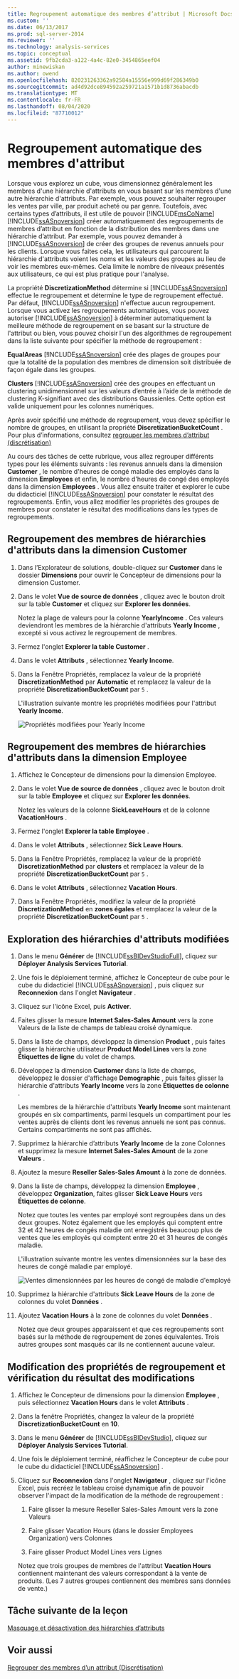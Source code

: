 ```yaml
---
title: Regroupement automatique des membres d’attribut | Microsoft Docs
ms.custom: ''
ms.date: 06/13/2017
ms.prod: sql-server-2014
ms.reviewer: ''
ms.technology: analysis-services
ms.topic: conceptual
ms.assetid: 9fb2cda3-a122-4a4c-82e0-3454865eef04
author: minewiskan
ms.author: owend
ms.openlocfilehash: 820231263362a92584a15556e999d69f286349b0
ms.sourcegitcommit: ad4d92dce894592a259721a1571b1d8736abacdb
ms.translationtype: MT
ms.contentlocale: fr-FR
ms.lasthandoff: 08/04/2020
ms.locfileid: "87710012"
---
```

# <a name="automatically-grouping-attribute-members"></a>Regroupement automatique des membres d'attribut
  Lorsque vous explorez un cube, vous dimensionnez généralement les membres d'une hiérarchie d'attributs en vous basant sur les membres d'une autre hiérarchie d'attributs. Par exemple, vous pouvez souhaiter regrouper les ventes par ville, par produit acheté ou par genre. Toutefois, avec certains types d’attributs, il est utile de pouvoir [!INCLUDE[msCoName](../includes/msconame-md.md)] [!INCLUDE[ssASnoversion](../includes/ssasnoversion-md.md)] créer automatiquement des regroupements de membres d’attribut en fonction de la distribution des membres dans une hiérarchie d’attribut. Par exemple, vous pouvez demander à [!INCLUDE[ssASnoversion](../includes/ssasnoversion-md.md)] de créer des groupes de revenus annuels pour les clients. Lorsque vous faites cela, les utilisateurs qui parcourent la hiérarchie d'attributs voient les noms et les valeurs des groupes au lieu de voir les membres eux-mêmes. Cela limite le nombre de niveaux présentés aux utilisateurs, ce qui est plus pratique pour l'analyse.

 La propriété **DiscretizationMethod** détermine si [!INCLUDE[ssASnoversion](../includes/ssasnoversion-md.md)] effectue le regroupement et détermine le type de regroupement effectué. Par défaut, [!INCLUDE[ssASnoversion](../includes/ssasnoversion-md.md)] n'effectue aucun regroupement. Lorsque vous activez les regroupements automatiques, vous pouvez autoriser [!INCLUDE[ssASnoversion](../includes/ssasnoversion-md.md)] à déterminer automatiquement la meilleure méthode de regroupement en se basant sur la structure de l'attribut ou bien, vous pouvez choisir l'un des algorithmes de regroupement dans la liste suivante pour spécifier la méthode de regroupement :

 **EqualAreas** [!INCLUDE[ssASnoversion](../includes/ssasnoversion-md.md)] crée des plages de groupes pour que la totalité de la population des membres de dimension soit distribuée de façon égale dans les groupes.

 **Clusters** [!INCLUDE[ssASnoversion](../includes/ssasnoversion-md.md)] crée des groupes en effectuant un clustering unidimensionnel sur les valeurs d’entrée à l’aide de la méthode de clustering K-signifiant avec des distributions Gaussienles. Cette option est valide uniquement pour les colonnes numériques.

 Après avoir spécifié une méthode de regroupement, vous devez spécifier le nombre de groupes, en utilisant la propriété **DiscretizationBucketCount** . Pour plus d’informations, consultez [regrouper les membres d’attribut &#40;discrétisation&#41;](multidimensional-models/attribute-properties-group-attribute-members.md)

 Au cours des tâches de cette rubrique, vous allez regrouper différents types pour les éléments suivants : les revenus annuels dans la dimension **Customer** , le nombre d'heures de congé maladie des employés dans la dimension **Employees** et enfin, le nombre d'heures de congé des employés dans la dimension **Employees** . Vous allez ensuite traiter et explorer le cube du didacticiel [!INCLUDE[ssASnoversion](../includes/ssasnoversion-md.md)] pour constater le résultat des regroupements. Enfin, vous allez modifier les propriétés des groupes de membres pour constater le résultat des modifications dans les types de regroupements.

## <a name="grouping-attribute-hierarchy-members-in-the-customer-dimension"></a>Regroupement des membres de hiérarchies d'attributs dans la dimension Customer

1.  Dans l’Explorateur de solutions, double-cliquez sur **Customer** dans le dossier **Dimensions** pour ouvrir le Concepteur de dimensions pour la dimension Customer.

2.  Dans le volet **Vue de source de données** , cliquez avec le bouton droit sur la table **Customer** et cliquez sur **Explorer les données**.

     Notez la plage de valeurs pour la colonne **YearlyIncome** . Ces valeurs deviendront les membres de la hiérarchie d'attributs **Yearly Income** , excepté si vous activez le regroupement de membres.

3.  Fermez l'onglet **Explorer la table Customer** .

4.  Dans le volet **Attributs** , sélectionnez **Yearly Income**.

5.  Dans la Fenêtre Propriétés, remplacez la valeur de la propriété **DiscretizationMethod** par **Automatic** et remplacez la valeur de la propriété **DiscretizationBucketCount** par `5` .

     L'illustration suivante montre les propriétés modifiées pour l'attribut **Yearly Income**.

     ![Propriétés modifiées pour Yearly Income](../../2014/tutorials/media/l4-discretizationmethod-1.gif "Propriétés modifiées pour Yearly Income")

## <a name="grouping-attribute-hierarchy-members-in-the-employee-dimension"></a>Regroupement des membres de hiérarchies d'attributs dans la dimension Employee

1.  Affichez le Concepteur de dimensions pour la dimension Employee.

2.  Dans le volet **Vue de source de données** , cliquez avec le bouton droit sur la table **Employee** et cliquez sur **Explorer les données**.

     Notez les valeurs de la colonne **SickLeaveHours** et de la colonne **VacationHours** .

3.  Fermez l'onglet **Explorer la table Employee** .

4.  Dans le volet **Attributs** , sélectionnez **Sick Leave Hours**.

5.  Dans la Fenêtre Propriétés, remplacez la valeur de la propriété **DiscretizationMethod** par **clusters** et remplacez la valeur de la propriété **DiscretizationBucketCount** par `5` .

6.  Dans le volet **Attributs** , sélectionnez **Vacation Hours**.

7.  Dans la Fenêtre Propriétés, modifiez la valeur de la propriété **DiscretizationMethod** en **zones égales** et remplacez la valeur de la propriété **DiscretizationBucketCount** par `5` .

## <a name="browsing-the-modified-attribute-hierarchies"></a>Exploration des hiérarchies d'attributs modifiées

1.  Dans le menu **Générer** de [!INCLUDE[ssBIDevStudioFull](../includes/ssbidevstudiofull-md.md)], cliquez sur **Déployer Analysis Services Tutorial**.

2.  Une fois le déploiement terminé, affichez le Concepteur de cube pour le cube du didacticiel [!INCLUDE[ssASnoversion](../includes/ssasnoversion-md.md)] , puis cliquez sur **Reconnexion** dans l'onglet **Navigateur** .

3.  Cliquez sur l'icône Excel, puis **Activer**.

4.  Faites glisser la mesure **Internet Sales-Sales Amount** vers la zone Valeurs de la liste de champs de tableau croisé dynamique.

5.  Dans la liste de champs, développez la dimension **Product** , puis faites glisser la hiérarchie utilisateur **Product Model Lines** vers la zone **Étiquettes de ligne** du volet de champs.

6.  Développez la dimension **Customer** dans la liste de champs, développez le dossier d'affichage **Demographic** , puis faites glisser la hiérarchie d'attributs **Yearly Income** vers la zone **Étiquettes de colonne** .

     Les membres de la hiérarchie d'attributs **Yearly Income** sont maintenant groupés en six compartiments, parmi lesquels un compartiment pour les ventes auprès de clients dont les revenus annuels ne sont pas connus. Certains compartiments ne sont pas affichés.

7.  Supprimez la hiérarchie d’attributs **Yearly Income** de la zone Colonnes et supprimez la mesure **Internet Sales-Sales Amount** de la zone **Valeurs** .

8.  Ajoutez la mesure **Reseller Sales-Sales Amount** à la zone de données.

9. Dans la liste de champs, développez la dimension **Employee** , développez **Organization**, faites glisser **Sick Leave Hours** vers **Étiquettes de colonne**.

     Notez que toutes les ventes par employé sont regroupées dans un des deux groupes. Notez également que les employés qui comptent entre 32 et 42 heures de congés maladie ont enregistrés beaucoup plus de ventes que les employés qui comptent entre 20 et 31 heures de congés maladie.

     L'illustration suivante montre les ventes dimensionnées sur la base des heures de congé maladie par employé.

     ![Ventes dimensionnées par les heures de congé de maladie d'employé](../../2014/tutorials/media/l4-discretizationmethod-2.gif "Ventes dimensionnées par les heures de congé de maladie d'employé")

10. Supprimez la hiérarchie d'attributs **Sick Leave Hours** de la zone de colonnes du volet **Données** .

11. Ajoutez **Vacation Hours** à la zone de colonnes du volet **Données** .

     Notez que deux groupes apparaissent et que ces regroupements sont basés sur la méthode de regroupement de zones équivalentes. Trois autres groupes sont masqués car ils ne contiennent aucune valeur.

## <a name="modifying-grouping-properties-and-reviewing-the-effect-of-the-changes"></a>Modification des propriétés de regroupement et vérification du résultat des modifications

1.  Affichez le Concepteur de dimensions pour la dimension **Employee** , puis sélectionnez **Vacation Hours** dans le volet **Attributs** .

2.  Dans la fenêtre Propriétés, changez la valeur de la propriété **DiscretizationBucketCount** en **10**.

3.  Dans le menu **Générer** de [!INCLUDE[ssBIDevStudio](../includes/ssbidevstudio-md.md)], cliquez sur **Déployer Analysis Services Tutorial**.

4.  Une fois le déploiement terminé, réaffichez le Concepteur de cube pour le cube du didacticiel [!INCLUDE[ssASnoversion](../includes/ssasnoversion-md.md)] .

5.  Cliquez sur **Reconnexion** dans l'onglet **Navigateur** , cliquez sur l'icône Excel, puis recréez le tableau croisé dynamique afin de pouvoir observer l'impact de la modification de la méthode de regroupement :

    1.  Faire glisser la mesure Reseller Sales-Sales Amount vers la zone Valeurs

    2.  Faire glisser Vacation Hours (dans le dossier Employees Organization) vers Colonnes

    3.  Faire glisser Product Model Lines vers Lignes

     Notez que trois groupes de membres de l'attribut **Vacation Hours** contiennent maintenant des valeurs correspondant à la vente de produits. (Les 7 autres groupes contiennent des membres sans données de vente.)

## <a name="next-task-in-lesson"></a>Tâche suivante de la leçon
 [Masquage et désactivation des hiérarchies d’attributs](lesson-4-4-hiding-and-disabling-attribute-hierarchies.md)

## <a name="see-also"></a>Voir aussi
 [Regrouper des membres d’un attribut &#40;Discrétisation&#41;](multidimensional-models/attribute-properties-group-attribute-members.md)


